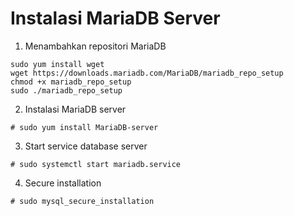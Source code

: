 # Instalasi MariaDB Server
1. Menambahkan repositori MariaDB
  ```
  sudo yum install wget
  wget https://downloads.mariadb.com/MariaDB/mariadb_repo_setup
  chmod +x mariadb_repo_setup
  sudo ./mariadb_repo_setup
  ```
 2. Instalasi MariaDB server
  ```
  # sudo yum install MariaDB-server
  ```
 3. Start service database server
  ```
  # sudo systemctl start mariadb.service
  ```
 4. Secure installation
  ```
  # sudo mysql_secure_installation
  ```
